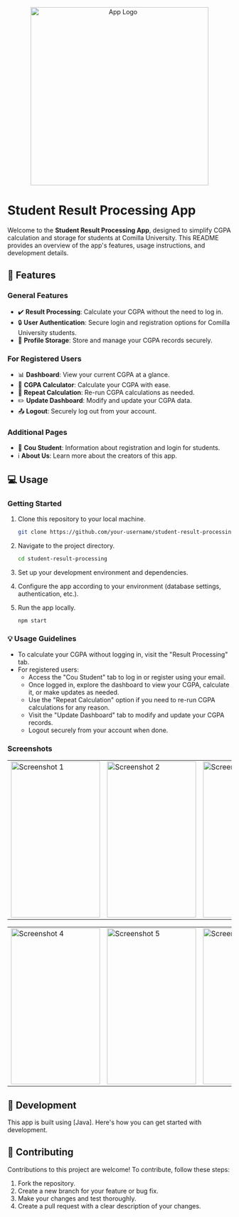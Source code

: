 <p align="center">
  <img src="https://github.com/tousifo/student-result-processing/assets/68165515/183b3ebf-f1a4-4b44-8112-e92669f2823a" alt="App Logo" width="400">
</p> 

# Student Result Processing App

Welcome to the **Student Result Processing App**, designed to simplify CGPA calculation and storage for students at Comilla University. This README provides an overview of the app's features, usage instructions, and development details.

## :rocket: Features

### General Features

- :heavy_check_mark: **Result Processing**: Calculate your CGPA without the need to log in.
- :lock: **User Authentication**: Secure login and registration options for Comilla University students.
- :file_folder: **Profile Storage**: Store and manage your CGPA records securely.

### For Registered Users

- :bar_chart: **Dashboard**: View your current CGPA at a glance.
- :1234: **CGPA Calculator**: Calculate your CGPA with ease.
- :repeat: **Repeat Calculation**: Re-run CGPA calculations as needed.
- :pencil2: **Update Dashboard**: Modify and update your CGPA data.
- :outbox_tray: **Logout**: Securely log out from your account.

### Additional Pages

- :bust_in_silhouette: **Cou Student**: Information about registration and login for students.
- :information_source: **About Us**: Learn more about the creators of this app.

## :computer: Usage

### Getting Started

1. Clone this repository to your local machine.
   ```bash
   git clone https://github.com/your-username/student-result-processing.git
   ```

2. Navigate to the project directory.
   ```bash
   cd student-result-processing
   ```

3. Set up your development environment and dependencies.

4. Configure the app according to your environment (database settings, authentication, etc.).

5. Run the app locally.
   ```bash
   npm start
   ```

### :bulb: Usage Guidelines

- To calculate your CGPA without logging in, visit the "Result Processing" tab.
- For registered users:
  - Access the "Cou Student" tab to log in or register using your email.
  - Once logged in, explore the dashboard to view your CGPA, calculate it, or make updates as needed.
  - Use the "Repeat Calculation" option if you need to re-run CGPA calculations for any reason.
  - Visit the "Update Dashboard" tab to modify and update your CGPA records.
  - Logout securely from your account when done.
 
### Screenshots
<p align="center">
  <table>
    <tr>
      <td><img src="https://github.com/tousifo/student-result-processing/assets/68165515/b06851c6-5148-40c4-9178-b9d5c969ad0a" alt="Screenshot 1" width="200" height="350"></td>
      <td><img src="https://github.com/tousifo/student-result-processing/assets/68165515/d3bf8c3a-b3b1-4519-8fa8-cbf2761478b3" alt="Screenshot 2" width="200" height="350"></td>
      <td><img src="https://github.com/tousifo/student-result-processing/assets/68165515/f669c1f8-f371-420d-807a-2ea6ac2ee8e3" alt="Screenshot 3" width="200" height="350"></td>
    </tr>
  </table>
</p>
<p align="center">
  <table>
    <tr>
      <td><img src="https://github.com/tousifo/student-result-processing/assets/68165515/309f1b3c-dff1-4353-88f9-f47a54bec75c" alt="Screenshot 4" width="200" height="350"></td>
      <td><img src="https://github.com/tousifo/student-result-processing/assets/68165515/cfe9aa71-0011-4246-b371-47e1058ac734" alt="Screenshot 5" width="200" height="350"></td>
      <td><img src="https://github.com/tousifo/student-result-processing/assets/68165515/7730bfda-8d9b-4f01-8523-99c69ac1b66f" alt="Screenshot 6" width="200" height="350"></td>
    </tr>
  </table>
</p>

## :wrench: Development

This app is built using [Java]. Here's how you can get started with development.

## :handshake: Contributing

Contributions to this project are welcome! To contribute, follow these steps:

1. Fork the repository.
2. Create a new branch for your feature or bug fix.
3. Make your changes and test thoroughly.
4. Create a pull request with a clear description of your changes.

